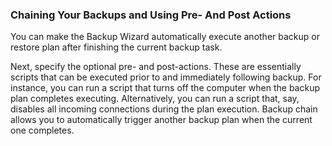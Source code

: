 ### Chaining Your Backups and Using Pre- And Post Actions

You can make the Backup Wizard automatically execute another backup or restore plan after finishing the current backup task.





Next, specify the optional pre- and post-actions. These are essentially scripts that can be executed prior to and immediately following backup. For instance, you can run a script that turns off the computer when the backup plan completes executing. Alternatively, you can run a script that, say, disables all incoming connections during the plan execution. Backup chain allows you to automatically trigger another backup plan when the current one completes.

